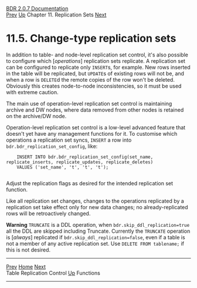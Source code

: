  [BDR 2.0.7 Documentation](README.md)                                                                                                                         
  [Prev](replication-sets-tables.md "Table Replication Control")   [Up](replication-sets.md)    Chapter 11. Replication Sets    [Next](functions.md "Functions")  


# 11.5. Change-type replication sets

In addition to table- and node-level replication set control, it\'s also
possible to configure which [*operations*] replication sets
replicate. A replication set can be configured to replicate only
`INSERT`s, for example. New rows inserted in the table will be
replicated, but `UPDATE`s of existing rows will not be, and
when a row is `DELETE`d the remote copies of the row won\'t be
deleted. Obviously this creates node-to-node inconsistencies, so it must
be used with extreme caution.

The main use of operation-level replication set control is maintaining
archive and DW nodes, where data removed from other nodes is retained on
the archive/DW node.

Operation-level replication set control is a low-level advanced feature
that doesn\'t yet have any management functions for it. To customise
which operations a replication set syncs, `INSERT` a row into
`bdr.bdr_replication_set_config`, like:

``` PROGRAMLISTING
    INSERT INTO bdr.bdr_replication_set_config(set_name, replicate_inserts, replicate_updates, replicate_deletes)
    VALUES ('set_name', 't', 't', 't');
   
```

Adjust the replication flags as desired for the intended replication set
function.

Like all replication set changes, changes to the operations replicated
by a replication set take effect only for new data changes; no
already-replicated rows will be retroactively changed.

  **Warning**
  `TRUNCATE` is a DDL operation, when `bdr.skip_ddl_replication=true` all the DDL
   are skipped including Truncate.
  Currently the `TRUNCATE` operation is [*always*] replicated if `bdr.skip_ddl_replication=false`, even if a table is not a member of any active replication set. Use `DELETE FROM tablename;` if this is not desired.



  ----------------------------------------------------- -------------------------------------------- ---------------------------------------
  [Prev](replication-sets-tables.md)        [Home](README.md)         [Next](functions.md)  
  Table Replication Control                              [Up](replication-sets.md)                                Functions
  ----------------------------------------------------- -------------------------------------------- ---------------------------------------
